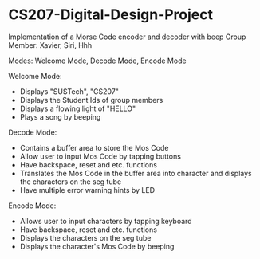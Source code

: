 # CS207-Digital-Design-Project
Implementation of a Morse Code encoder and decoder with beep
Group Member: Xavier, Siri, Hhh

Modes: 
Welcome Mode, Decode Mode, Encode Mode

Welcome Mode:
- Displays "SUSTech", "CS207"
- Displays the Student Ids of group members
- Displays a flowing light of "HELLO"
- Plays a song by beeping 

Decode Mode:
- Contains a buffer area to store the Mos Code 
- Allow user to input Mos Code by tapping buttons
- Have backspace, reset and etc. functions 
- Translates the Mos Code in the buffer area into character and displays the characters on the seg tube
- Have multiple error warning hints by LED

Encode Mode:
- Allows user to input characters by tapping keyboard
- Have backspace, reset and etc. functions
- Displays the characters on the seg tube
- Displays the character's Mos Code by beeping
